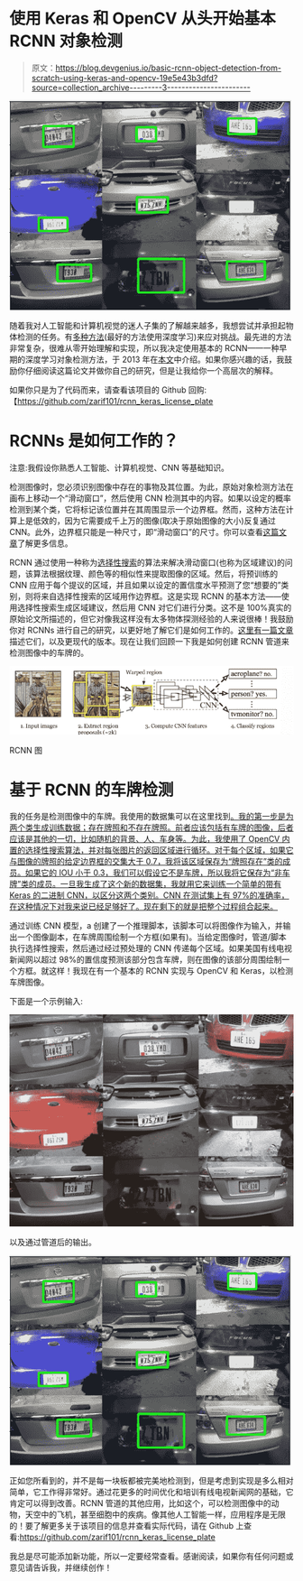 # 使用 Keras 和 OpenCV 从头开始基本 RCNN 对象检测

> 原文：<https://blog.devgenius.io/basic-rcnn-object-detection-from-scratch-using-keras-and-opencv-19e5e43b3dfd?source=collection_archive---------3----------------------->

![](img/ae98a7da83577da2a23d231c00c23d32.png)

随着我对人工智能和计算机视觉的迷人子集的了解越来越多，我想尝试并承担起物体检测的任务。有[多种方法](https://arxiv.org/pdf/1807.05511.pdf)(最好的方法使用深度学习)来应对挑战。最先进的方法非常复杂，很难从零开始理解和实现，所以我决定使用基本的 RCNN——一种早期的深度学习对象检测方法，于 2013 年在[本文](https://arxiv.org/abs/1311.2524)中介绍。如果你感兴趣的话，我鼓励你仔细阅读这篇论文并做你自己的研究，但是让我给你一个高层次的解释。

如果你只是为了代码而来，请查看该项目的 Github 回购:【https://github.com/zarif101/rcnn_keras_license_plate

# RCNNs 是如何工作的？

注意:我假设你熟悉人工智能、计算机视觉、CNN 等基础知识。

检测图像时，您必须识别图像中存在的事物及其位置。为此，原始对象检测方法在画布上移动一个“滑动窗口”，然后使用 CNN 检测其中的内容。如果以设定的概率检测到某个类，它将标记该位置并在其周围显示一个边界框。然而，这种方法在计算上是低效的，因为它需要成千上万的图像(取决于原始图像的大小)反复通过 CNN。此外，边界框只能是一种尺寸，即“滑动窗口”的尺寸。你可以查看[这篇文章](https://www.pyimagesearch.com/2020/06/22/turning-any-cnn-image-classifier-into-an-object-detector-with-keras-tensorflow-and-opencv/)了解更多信息。

RCNN 通过使用一种称为[选择性搜索](https://www.learnopencv.com/selective-search-for-object-detection-cpp-python/#:~:text=Selective%20Search%20is%20a%20region,texture%2C%20size%20and%20shape%20compatibility.&text=The%20output%20of%20the%20algorithm%20is%20shown%20below.)的算法来解决滑动窗口(也称为区域建议)的问题，该算法根据纹理、颜色等的相似性来提取图像的区域。然后，将预训练的 CNN 应用于每个提议的区域，并且如果以设定的置信度水平预测了您“想要的”类别，则将来自选择性搜索的区域用作边界框。这是实现 RCNN 的基本方法——使用选择性搜索生成区域建议，然后用 CNN 对它们进行分类。这不是 100%真实的原始论文所描述的，但它对像我这样没有太多物体探测经验的人来说很棒！我鼓励你对 RCNNs 进行自己的研究，以更好地了解它们是如何工作的。[这里有一篇文章](https://www.geeksforgeeks.org/r-cnn-vs-fast-r-cnn-vs-faster-r-cnn-ml/)描述它们，以及更现代的版本。现在让我们回顾一下我是如何创建 RCNN 管道来检测图像中的车牌的。

![](img/65e8033ff979a003f122dc49325d84b4.png)

RCNN 图

# 基于 RCNN 的车牌检测

我的任务是检测图像中的车牌。我使用的数据集可以在这里找到[。我的第一步是为两个类生成训练数据；存在牌照和不存在牌照。前者应该包括有车牌的图像，后者应该是其他的一切，比如随机的背景、人、车身等。为此，我使用了 OpenCV 内置的选择性搜索算法，并对每张图片的返回区域进行循环。对于每个区域，如果它与图像的牌照的给定边界框的交集大于 0.7，我将该区域保存为“牌照存在”类的成员。如果它的 IOU 小于 0.3，我们可以假设它不是车牌，所以我将它保存为“非车牌”类的成员。一旦我生成了这个新的数据集，我就用它来训练一个简单的带有 Keras 的二进制 CNN，以区分这两个类别。CNN 在测试集上有 97%的准确率，在这种情况下对我来说已经足够好了。现在剩下的就是把整个过程组合起来。](https://www.kaggle.com/dataturks/vehicle-number-plate-detection)

通过训练 CNN 模型，a 创建了一个推理脚本，该脚本可以将图像作为输入，并输出一个图像副本，在车牌周围绘制一个方框(如果有)。当给定图像时，管道/脚本执行选择性搜索，然后通过经过预处理的 CNN 传递每个区域。如果美国有线电视新闻网以超过 98%的置信度预测该部分包含车牌，则在图像的该部分周围绘制一个方框。就这样！我现在有一个基本的 RCNN 实现与 OpenCV 和 Keras，以检测车牌图像。

下面是一个示例输入:

![](img/d81d2965457aecdb06c5ae1b78303889.png)

以及通过管道后的输出。

![](img/ae98a7da83577da2a23d231c00c23d32.png)

正如您所看到的，并不是每一块板都被完美地检测到，但是考虑到实现是多么相对简单，它工作得非常好。通过花更多的时间优化和培训有线电视新闻网的基础，它肯定可以得到改善。RCNN 管道的其他应用，比如这个，可以检测图像中的动物，天空中的飞机，甚至细胞中的疾病。像其他人工智能一样，应用程序是无限的！要了解更多关于该项目的信息并查看实际代码，请在 Github 上查看:https://github.com/zarif101/rcnn_keras_license_plate

我总是尽可能添加新功能，所以一定要经常查看。感谢阅读，如果你有任何问题或意见请告诉我，并继续创作！